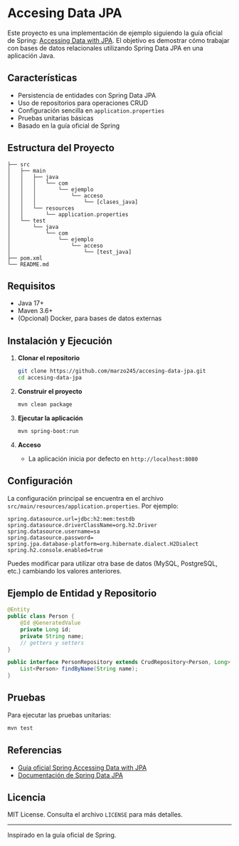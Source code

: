 # Accesing Data JPA

Este proyecto es una implementación de ejemplo siguiendo la guía oficial de Spring: [Accessing Data with JPA](https://spring.io/guides/gs/accessing-data-jpa). El objetivo es demostrar cómo trabajar con bases de datos relacionales utilizando Spring Data JPA en una aplicación Java.

## Características

- Persistencia de entidades con Spring Data JPA
- Uso de repositorios para operaciones CRUD
- Configuración sencilla en `application.properties`
- Pruebas unitarias básicas
- Basado en la guía oficial de Spring

## Estructura del Proyecto

```
├── src
│   ├── main
│   │   ├── java
│   │   │   └── com
│   │   │       └── ejemplo
│   │   │           └── acceso
│   │   │               └── [clases_java]
│   │   └── resources
│   │       └── application.properties
│   └── test
│       └── java
│           └── com
│               └── ejemplo
│                   └── acceso
│                       └── [test_java]
├── pom.xml
└── README.md
```

## Requisitos

- Java 17+
- Maven 3.6+
- (Opcional) Docker, para bases de datos externas

## Instalación y Ejecución

1. **Clonar el repositorio**
   ```sh
   git clone https://github.com/marzo245/accesing-data-jpa.git
   cd accesing-data-jpa
   ```

2. **Construir el proyecto**
   ```sh
   mvn clean package
   ```

3. **Ejecutar la aplicación**
   ```sh
   mvn spring-boot:run
   ```

4. **Acceso**
   - La aplicación inicia por defecto en `http://localhost:8080`

## Configuración

La configuración principal se encuentra en el archivo `src/main/resources/application.properties`. Por ejemplo:

```properties
spring.datasource.url=jdbc:h2:mem:testdb
spring.datasource.driverClassName=org.h2.Driver
spring.datasource.username=sa
spring.datasource.password=
spring.jpa.database-platform=org.hibernate.dialect.H2Dialect
spring.h2.console.enabled=true
```

Puedes modificar para utilizar otra base de datos (MySQL, PostgreSQL, etc.) cambiando los valores anteriores.

## Ejemplo de Entidad y Repositorio

```java
@Entity
public class Person {
    @Id @GeneratedValue
    private Long id;
    private String name;
    // getters y setters
}

public interface PersonRepository extends CrudRepository<Person, Long> {
    List<Person> findByName(String name);
}
```

## Pruebas

Para ejecutar las pruebas unitarias:
```sh
mvn test
```

## Referencias

- [Guía oficial Spring Accessing Data with JPA](https://spring.io/guides/gs/accessing-data-jpa)
- [Documentación de Spring Data JPA](https://docs.spring.io/spring-data/jpa/docs/current/reference/html/)

## Licencia

MIT License. Consulta el archivo `LICENSE` para más detalles.

---
Inspirado en la guía oficial de Spring.
